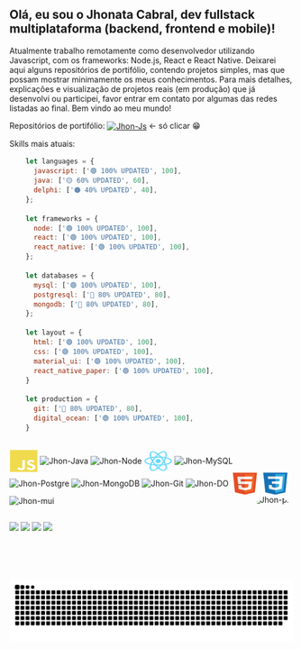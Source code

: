 ## Olá, eu sou o Jhonata Cabral, dev fullstack multiplataforma (backend, frontend e mobile)!
Atualmente trabalho remotamente como desenvolvedor utilizando Javascript, com os frameworks: Node.js, React e React Native.
Deixarei aqui alguns repositórios de portifólio, contendo projetos simples, mas que possam mostrar minimamente os meus conhecimentos. Para mais detalhes, explicações e visualização de projetos reais (em produção) que já desenvolvi ou participei, favor entrar em contato por algumas das redes listadas ao final.
Bem vindo ao meu mundo!

Repositórios de portifólio: <a href="https://github.com/jhonat4?tab=repositories" target="_blank"><img align="center" alt="Jhon-Js" height="40" width="40" src="https://user-images.githubusercontent.com/60119528/216686002-a6314359-8f8e-438e-a602-20290982aec5.png"></a> <- só clicar 😁

Skills mais atuais:
```javascript
    let languages = {
      javascript: ['🟢 100% UPDATED', 100],
      java: ['🟡 60% UPDATED', 60],
      delphi: ['🟠 40% UPDATED', 40],
    };

    let frameworks = {
      node: ['🟢 100% UPDATED', 100],
      react: ['🟢 100% UPDATED', 100],
      react_native: ['🟢 100% UPDATED', 100],
    };

    let databases = {
      mysql: ['🟢 100% UPDATED', 100],
      postgresql: ['🔵 80% UPDATED', 80],
      mongodb: ['🔵 80% UPDATED', 80],
    };

    let layout = {
      html: ['🟢 100% UPDATED', 100],
      css: ['🟢 100% UPDATED', 100],
      material_ui: ['🟢 100% UPDATED', 100],
      react_native_paper: ['🟢 100% UPDATED', 100],
    }

    let production = {
      git: ['🔵 80% UPDATED', 80],
      digital_ocean: ['🟢 100% UPDATED', 100],
    }
```

<div style="display: inline_block"><br>
  <img align="center" alt="Jhon-Js" height="40" width="50" src="https://raw.githubusercontent.com/devicons/devicon/master/icons/javascript/javascript-plain.svg">
  <img align="center" alt="Jhon-Java" height="40" width="50" src="https://cdn.jsdelivr.net/gh/devicons/devicon/icons/java/java-original.svg">
  <img align="center" alt="Jhon-Node" height="40" width="50" src="https://github.com/railwayapp/devicons/blob/main/static/i/nodejs.svg">
  <img align="center" alt="Jhon-React" height="40" width="50" src="https://raw.githubusercontent.com/devicons/devicon/master/icons/react/react-original.svg">
  <img align="center" alt="Jhon-MySQL" height="40" width="50" src="https://github.com/railwayapp/devicons/blob/main/static/i/mysql.svg">
  <img align="center" alt="Jhon-Postgre" height="40" width="50" src="https://cdn.jsdelivr.net/gh/devicons/devicon/icons/postgresql/postgresql-plain.svg">
  <img align="center" alt="Jhon-MongoDB" height="40" width="50" src="https://cdn.jsdelivr.net/gh/devicons/devicon/icons/mongodb/mongodb-original.svg">
  <img align="center" alt="Jhon-Git" height="40" width="50" src="https://cdn.jsdelivr.net/gh/devicons/devicon/icons/git/git-original.svg">
  <img align="center" alt="Jhon-DO" height="40" width="50" src="https://cdn.jsdelivr.net/gh/devicons/devicon/icons/digitalocean/digitalocean-original.svg">
  <img align="center" alt="Jhon-HTML" height="40" width="50" src="https://raw.githubusercontent.com/devicons/devicon/master/icons/html5/html5-original.svg">
  <img align="center" alt="Jhon-CSS" height="40" width="50" src="https://raw.githubusercontent.com/devicons/devicon/master/icons/css3/css3-original.svg">
  <img align="center" alt="Jhon-mui" height="40" width="50" src="https://cdn.jsdelivr.net/gh/devicons/devicon/icons/materialui/materialui-original.svg">
  <img align="right" alt="Jhon-pic" height="150" style="border-radius:50px;" src="https://cdn.discordapp.com/attachments/636749631711346719/1071136561388851322/download20230205153223.png">
</div>
  
  ##
 
<div> 
  <a href="https://instagram.com/jhonat4" target="_blank"><img src="https://img.shields.io/badge/-Instagram-%23E4405F?style=for-the-badge&logo=instagram&logoColor=white" target="_blank"></a>
 <a href="https://discord.com/channels/@INTUADO#1709" target="_blank"><img src="https://img.shields.io/badge/Discord-7289DA?style=for-the-badge&logo=discord&logoColor=white" target="_blank"></a> 
  <a href = "mailto:jhonatacabral@gmail.com"><img src="https://img.shields.io/badge/-Gmail-%23333?style=for-the-badge&logo=gmail&logoColor=red" target="_blank"></a>
  <a href="https://www.linkedin.com/in/jhonata-cabral-309b0910b" target="_blank"><img src="https://img.shields.io/badge/-LinkedIn-%230077B5?style=for-the-badge&logo=linkedin&logoColor=white" target="_blank"></a> 
</div>

![Snake animation](https://raw.githubusercontent.com/Platane/snk/output/github-contribution-grid-snake.svg)

